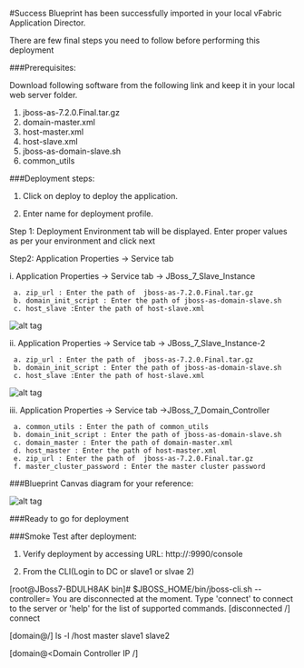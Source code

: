 #Success
Blueprint has been successfully imported in your local vFabric Application Director. 

There are  few final steps you need to follow before performing this deployment

###Prerequisites:

Download following software from the following link and keep it in your local web server folder.

1. jboss-as-7.2.0.Final.tar.gz
2. domain-master.xml
3. host-master.xml
4. host-slave.xml
5. jboss-as-domain-slave.sh
6. common_utils

###Deployment steps:
1. Click on deploy to deploy the application.

2. Enter name for deployment profile.

Step 1: Deployment Environment tab will be displayed. Enter proper values       as per your environment and click next 

Step2: Application Properties -> Service tab
 
   i. Application Properties -> Service tab -> JBoss_7_Slave_Instance

     a. zip_url : Enter the path of  jboss-as-7.2.0.Final.tar.gz
	 b. domain_init_script : Enter the path of jboss-as-domain-slave.sh
	 c. host_slave :Enter the path of host-slave.xml

![alt tag]()
  
  ii. Application Properties -> Service tab -> JBoss_7_Slave_Instance-2

     a. zip_url : Enter the path of  jboss-as-7.2.0.Final.tar.gz
	 b. domain_init_script : Enter the path of jboss-as-domain-slave.sh
	 c. host_slave :Enter the path of host-slave.xml
 
![alt tag]()
	  
  iii.  Application Properties -> Service tab ->JBoss_7_Domain_Controller

	 a. common_utils : Enter the path of common_utils
	 b. domain_init_script : Enter the path of jboss-as-domain-slave.sh
	 c. domain_master : Enter the path of domain-master.xml
	 d. host_master : Enter the path of host-master.xml
	 e. zip_url : Enter the path of  jboss-as-7.2.0.Final.tar.gz
	 f. master_cluster_password : Enter the master cluster password

###Blueprint Canvas diagram for your reference: 

![alt tag]()

###Ready to go for deployment


###Smoke Test after deployment:

1) Verify deployment by accessing URL: 
http://<domain controller ip>:9990/console

2) From the CLI(Login to DC or slave1 or slvae 2)

[root@JBoss7-BDULH8AK bin]# $JBOSS_HOME/bin/jboss-cli.sh --controller=<Domain Controller IP>
You are disconnected at the moment. Type 'connect' to connect to the server or 'help' for the list of supported commands.
[disconnected /] connect

[domain@<Domain Controller IP>/] ls -l /host
master
slave1
slave2

[domain@<Domain Controller IP /] 



 








